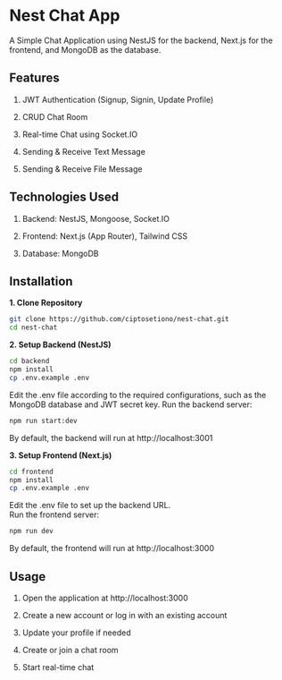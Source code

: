 <h1>Nest Chat App</h1>

A Simple Chat Application using NestJS for the backend, Next.js for the frontend, and MongoDB as the database.

<h2>Features</h2>

1. JWT Authentication (Signup, Signin, Update Profile)

2. CRUD Chat Room

3. Real-time Chat using Socket.IO

4. Sending & Receive Text Message

5. Sending & Receive File Message

<h2>Technologies Used</h2>

1. Backend: NestJS, Mongoose, Socket.IO

2. Frontend: Next.js (App Router), Tailwind CSS

3. Database: MongoDB

<h2>Installation</h2>

**1. Clone Repository**
```bash
git clone https://github.com/ciptosetiono/nest-chat.git
cd nest-chat
```

**2. Setup Backend (NestJS)**
```bash
cd backend
npm install
cp .env.example .env
```

Edit the .env file according to the required configurations, such as the MongoDB database and JWT secret key.
Run the backend server:
```bash
npm run start:dev
```

By default, the backend will run at http://localhost:3001

**3. Setup Frontend (Next.js)**
```bash
cd frontend
npm install
cp .env.example .env
```

Edit the .env file to set up the backend URL.
<br>Run the frontend server:</br>
```bash
npm run dev
```

By default, the frontend will run at http://localhost:3000

<h2>Usage</h2>

1. Open the application at http://localhost:3000

2. Create a new account or log in with an existing account

3. Update your profile if needed

4. Create or join a chat room

5. Start real-time chat
